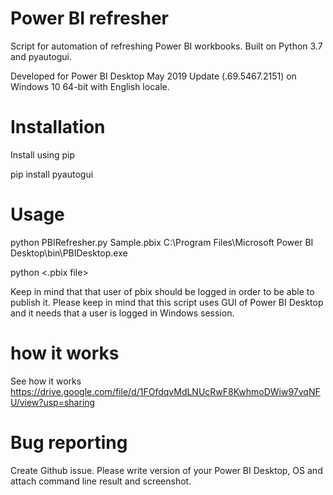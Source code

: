 # Power BI refresher
Script for automation of refreshing Power BI workbooks. Built on Python 3.7 and pyautogui.

Developed for Power BI Desktop May 2019 Update (.69.5467.2151) on Windows 10 64-bit with English locale.

# Installation
Install using pip

pip install pyautogui

# Usage  
python PBIRefresher.py Sample.pbix C:\Program Files\Microsoft Power BI Desktop\bin\PBIDesktop.exe

python <py file> <.pbix file> <absolute path to PBIDesktop.exe>

Keep in mind that that user of pbix should be logged in order to be able to publish it.
Please keep in mind that this script uses GUI of Power BI Desktop and it needs that a user is logged in Windows session. 

# how it works

See how it works
https://drive.google.com/file/d/1FOfdqvMdLNUcRwF8KwhmoDWiw97vqNFU/view?usp=sharing

# Bug reporting
Create Github issue. Please write version of your Power BI Desktop, OS and attach command line result and screenshot.

